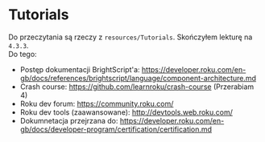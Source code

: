 # Tutorials

Do przeczytania są rzeczy z `resources/Tutorials`. Skończyłem lekturę na `4.3.3`.  
Do tego:

- Postęp dokumentacji BrightScript'a: https://developer.roku.com/en-gb/docs/references/brightscript/language/component-architecture.md
- Crash course: https://github.com/learnroku/crash-course (Przerabiam 4)
- Roku dev forum: https://community.roku.com/
- Roku dev tools (zaawansowane): http://devtools.web.roku.com/
- Dokumnetacja przejrzana do: https://developer.roku.com/en-gb/docs/developer-program/certification/certification.md
